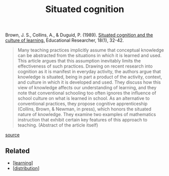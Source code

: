 ﻿---
backlinks:
- title: Distribution
  url: /memex/sense/Distribution/distribution.html
title: Situated cognition
---
Brown, J. S., Collins, A., & Duguid, P. (1989). [Situated cognition and the culture of learning.](https://people.ucsc.edu/~gwells/Files/Courses_Folder/ED%20261%20Papers/Situated%20Cognition.pdf) Educational Researcher, 18(1), 32-42.

> Many teaching practices implicitly assume that conceptual knowledge can be abstracted from the situations in which it is learned and used. This article argues that this assumption inevitably limits the effectiveness of such practices. Drawing on recent research into cognition as it is manifest in everyday activity, the authors argue that knowledge is situated, being in part a product of the activity, context, and culture in which it is developed and used. They discuss how this view of knowledge affects our understanding of learning, and they note that conventional schooling too often ignores the influence of school culture on what is learned in school. As an alternative to conventional practices, they propose cognitive apprenticeship (Collins, Brown, & Newman, in press), which honors the situated nature of knowledge. They examine two examples of mathematics instruction that exhibit certain key features of this approach to teaching. (Abstract of the article itself)

 [source](https://3starlearningexperiences.wordpress.com/2017/02/28/seminal-papers-in-educational-psychology/)

## Related

- [[learning]]
- [[distribution]]


[//begin]: # "Autogenerated link references for markdown compatibility"
[learning]: ../Learning/learning "learning"
[distribution]: distribution "Distribution"
[//end]: # "Autogenerated link references"